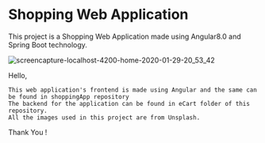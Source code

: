 # Shopping Web Application
This project is a Shopping Web Application made using Angular8.0 and Spring Boot technology.

![screencapture-localhost-4200-home-2020-01-29-20_53_42](https://user-images.githubusercontent.com/53425575/73370118-b5950480-42d9-11ea-9d9a-e15a40dba5c3.png)



Hello,

    This web application's frontend is made using Angular and the same can be found in shoppingApp repository
    The backend for the application can be found in eCart folder of this repository.
    All the images used in this project are from Unsplash.
    
Thank You !
